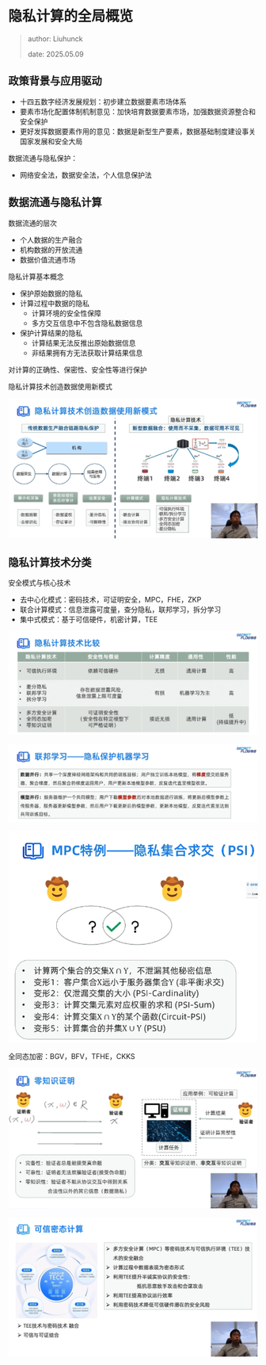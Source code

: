 # 隐私计算的全局概览

> author: Liuhunck
>
> date: 2025.05.09

## 政策背景与应用驱动

- 十四五数字经济发展规划：初步建立数据要素市场体系
- 要素市场化配置体制机制意见：加快培育数据要素市场，加强数据资源整合和安全保护
- 更好发挥数据要素作用的意见：数据是新型生产要素，数据基础制度建设事关国家发展和安全大局

数据流通与隐私保护：

- 网络安全法，数据安全法，个人信息保护法

## 数据流通与隐私计算

数据流通的层次

- 个人数据的生产融合
- 机构数据的开放流通
- 数据价值流通市场

隐私计算基本概念

- 保护原始数据的隐私
- 计算过程中数据的隐私
    - 计算环境的安全性保障
    - 多方交互信息中不包含隐私数据信息
- 保护计算结果的隐私
    - 计算结果无法反推出原始数据信息
    - 非结果拥有方无法获取计算结果信息

对计算的正确性、保密性、安全性等进行保护

隐私计算技术创造数据使用新模式

![image-20250509111436167](a.assets/image-20250509111436167.png)

## 隐私计算技术分类

安全模式与核心技术

- 去中心化模式：密码技术，可证明安全，MPC，FHE，ZKP
- 联合计算模式：信息泄露可度量，查分隐私，联邦学习，拆分学习
- 集中式模式：基于可信硬件，机密计算，TEE

![image-20250509111838102](a.assets/image-20250509111838102.png)

![image-20250509112350930](a.assets/image-20250509112350930.png)

<img src="a.assets/image-20250509112632044.png" alt="image-20250509112632044" style="zoom:67%;" />

全同态加密：BGV，BFV，TFHE，CKKS

![image-20250509113137413](a.assets/image-20250509113137413.png)

![image-20250509113247904](a.assets/image-20250509113247904.png)
